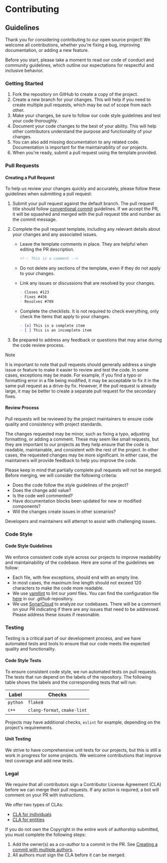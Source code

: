 # Contributing

## Guidelines
Thank you for considering contributing to our open source project! We welcome all contributions, whether you're fixing
a bug, improving documentation, or adding a new feature.

Before you start, please take a moment to read our code of conduct and community guidelines, which outline our
expectations for respectful and inclusive behavior.

### Getting Started
1. Fork the repository on GitHub to create a copy of the project.
2. Create a new branch for your changes. This will help if you need to create multiple pull requests, which may be
   out of scope from each other.
3. Make your changes, be sure to follow our code style guidelines and test your code thoroughly.
4. Document your code changes to the best of your ability. This will help other contributors understand the
   purpose and functionality of your changes.
5. You can also add missing documentation to any related code. Documentation is important for the maintainability
   of our projects.
6. When you're ready, submit a pull request using the template provided.

### Pull Requests

#### Creating a Pull Request
To help us review your changes quickly and accurately, please follow these guidelines when submitting a pull request:

1. Submit your pull request against the default branch. The pull request title should follow
   [conventional commit](https://www.conventionalcommits.org/en/v1.0.0/) guidelines. If we accept the PR, it will
   be squashed and merged with the pull request title and number as the commit message.
2. Complete the pull request template, including any relevant details about your changes and any associated issues.

   * Leave the template comments in place. They are helpful when editing the PR description.

     ```markdown
     <!-- This is a comment -->
     ```

   * Do not delete any sections of the template, even if they do not apply to your changes.
   * Link any issues or discussions that are resolved by your changes.

     ```markdown
     - Closes #123
     - Fixes #456
     - Resolves #789
     ```

   * Complete the checklists. It is not required to check everything, only check the items that apply to your changes.

     ```markdown
     - [x] This is a complete item
     - [ ] This is an incomplete item
     ```

3. Be prepared to address any feedback or questions that may arise during the code review process.

> [!NOTE]
> It is important to note that pull requests should generally address a single issue or feature to make it
> easier to review and test the code. In some cases, exceptions may be made. For example, if you find a typo or
> formatting error in a file being modified, it may be acceptable to fix it in the same pull request as a drive-by
> fix. However, if the pull request is already large, it may be better to create a separate pull request for the
> secondary fixes.

#### Review Process
Pull requests will be reviewed by the project maintainers to ensure code quality and consistency with project
standards.

The changes requested may be minor, such as fixing a typo, adjusting formatting, or adding a comment. These may seem
like small requests, but they are important to our projects as they help ensure that the code is readable,
maintainable, and consistent with the rest of the project. In other cases, the requested changes may be more
significant. In either case, the maintainers will provide feedback to help you improve the code.

Please keep in mind that partially complete pull requests will not be merged. Before merging, we will consider the
following criteria:

* Does the code follow the style guidelines of the project?
* Does the change add value?
* Is the code well commented?
* Have documentation blocks been updated for new or modified components?
* Will the changes create issues in other scenarios?

Developers and maintainers will attempt to assist with challenging issues.

### Code Style

#### Code Style Guidelines
We enforce consistent code style across our projects to improve readability and maintainability of the codebase.
Here are some of the guidelines we follow:

- Each file, with few exceptions, should end with an empty line.
- In most cases, the maximum line length should not exceed 120 characters to make the code more readable.
- We use [yamllint](https://yamllint.readthedocs.io) to lint our *yaml* files. You can find the configuration file
  [here](https://github.com/LizardByte/.github/blob/master/yamllint-config.yml) in our *.github* repository.
- We use [SonarCloud](https://sonarcloud.io/) to analyze our codebases. There will be a comment on your PR indicating
  if there are any issues that need to be addressed. Please address these issues if reasonable.

### Testing
Testing is a critical part of our development process, and we have automated tests and tools to ensure that our code
meets the expected quality and functionality.

#### Code Style Tests
To ensure consistent code style, we run automated tests on pull requests. The tests that run depend on the labels of
the repository. The following table shows the labels and the corresponding tests that will run:

| Label    | Checks                       |
|----------|------------------------------|
| `python` | `flake8`                     |
| `c++`    | `clang-format`, `cmake-lint` |

Projects may have additional checks, `eslint` for example, depending on the project's requirements.

#### Unit Testing
We strive to have comprehensive unit tests for our projects, but this is still a work in progress for some projects.
We welcome contributions that improve test coverage and add new tests.

### Legal
We require that all contributors sign a Contributor License Agreement (CLA) before we can merge their pull requests.
If any action is required, a bot will comment on your PR with instructions.

We offer two types of CLAs:

* [CLA for individuals](https://github.com/lizardbyte/.github/blob/master/cla/CLA)
* [CLA for entities](https://github.com/lizardbyte/.github/blob/master/cla/CLA-entity)

If you do not own the Copyright in the entire work of authorship submitted, you must complete the following steps:

1. Add the owner(s) as a *co-author* to a commit in the PR. See
   [Creating a commit with multiple authors](https://docs.github.com/en/pull-requests/committing-changes-to-your-project/creating-and-editing-commits/creating-a-commit-with-multiple-authors).
2. All authors must sign the CLA before it can be merged.
